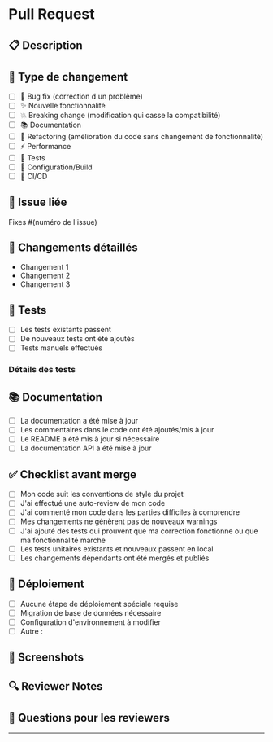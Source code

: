 # Pull Request

## 📋 Description

<!-- Décrivez clairement les changements apportés dans cette PR -->

## 🎯 Type de changement

<!-- Cochez les cases appropriées -->

- [ ] 🐛 Bug fix (correction d'un problème)
- [ ] ✨ Nouvelle fonctionnalité
- [ ] 💥 Breaking change (modification qui casse la compatibilité)
- [ ] 📚 Documentation
- [ ] 🎨 Refactoring (amélioration du code sans changement de fonctionnalité)
- [ ] ⚡ Performance
- [ ] 🧪 Tests
- [ ] 🔧 Configuration/Build
- [ ] 🚀 CI/CD

## 🔗 Issue liée

<!-- Mentionnez l'issue liée si applicable -->

Fixes #(numéro de l'issue)

## 📝 Changements détaillés

<!-- Listez les changements spécifiques apportés -->

- Changement 1
- Changement 2
- Changement 3

## 🧪 Tests

<!-- Décrivez comment les changements ont été testés -->

- [ ] Les tests existants passent
- [ ] De nouveaux tests ont été ajoutés
- [ ] Tests manuels effectués

### Détails des tests

<!-- Décrivez vos tests si nécessaire -->

## 📚 Documentation

- [ ] La documentation a été mise à jour
- [ ] Les commentaires dans le code ont été ajoutés/mis à jour
- [ ] Le README a été mis à jour si nécessaire
- [ ] La documentation API a été mise à jour

## ✅ Checklist avant merge

- [ ] Mon code suit les conventions de style du projet
- [ ] J'ai effectué une auto-review de mon code
- [ ] J'ai commenté mon code dans les parties difficiles à comprendre
- [ ] Mes changements ne génèrent pas de nouveaux warnings
- [ ] J'ai ajouté des tests qui prouvent que ma correction fonctionne ou que ma fonctionnalité marche
- [ ] Les tests unitaires existants et nouveaux passent en local
- [ ] Les changements dépendants ont été mergés et publiés

## 🚀 Déploiement

<!-- Si applicable, décrivez les étapes de déploiement nécessaires -->

- [ ] Aucune étape de déploiement spéciale requise
- [ ] Migration de base de données nécessaire
- [ ] Configuration d'environnement à modifier
- [ ] Autre :

## 📸 Screenshots

<!-- Ajoutez des captures d'écran si applicable -->

## 🔍 Reviewer Notes

<!-- Informations spécifiques pour les reviewers -->

## 🤔 Questions pour les reviewers

<!-- Posez des questions spécifiques si vous avez des doutes -->

---

<!--
Guidelines pour les reviewers :
- Vérifiez que tous les éléments de la checklist sont cochés
- Testez les changements localement si possible
- Vérifiez la qualité du code et la lisibilité
- Assurez-vous que la documentation est à jour
- Validez que les tests couvrent bien les nouveaux changements
-->
